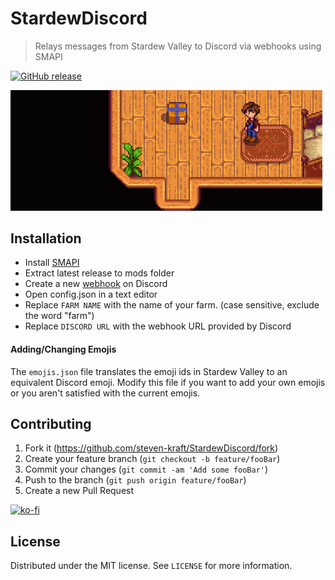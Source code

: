 # StardewDiscord
> Relays messages from Stardew Valley to Discord via webhooks using SMAPI

[![GitHub release](https://img.shields.io/github/release/steven-kraft/StardewDiscord.svg)](https://github.com/steven-kraft/StardewDiscord/releases)

![](example.gif)

## Installation

* Install [SMAPI](https://smapi.io/)
* Extract latest release to mods folder
* Create a new [webhook](https://support.discordapp.com/hc/en-us/articles/228383668-Intro-to-Webhooks) on Discord
* Open config.json in a text editor
* Replace `FARM NAME` with the name of your farm. (case sensitive, exclude the word "farm")
* Replace `DISCORD URL` with the webhook URL provided by Discord

#### Adding/Changing Emojis

The `emojis.json` file translates the emoji ids in Stardew Valley to an equivalent Discord emoji. Modify this file if you want to add your own emojis or you aren't satisfied with the current emojis.

## Contributing

1. Fork it (<https://github.com/steven-kraft/StardewDiscord/fork>)
2. Create your feature branch (`git checkout -b feature/fooBar`)
3. Commit your changes (`git commit -am 'Add some fooBar'`)
4. Push to the branch (`git push origin feature/fooBar`)
5. Create a new Pull Request

[![ko-fi](https://www.ko-fi.com/img/donate_sm.png)](https://ko-fi.com/O5O7QSZT)

## License

Distributed under the MIT license. See ``LICENSE`` for more information.
